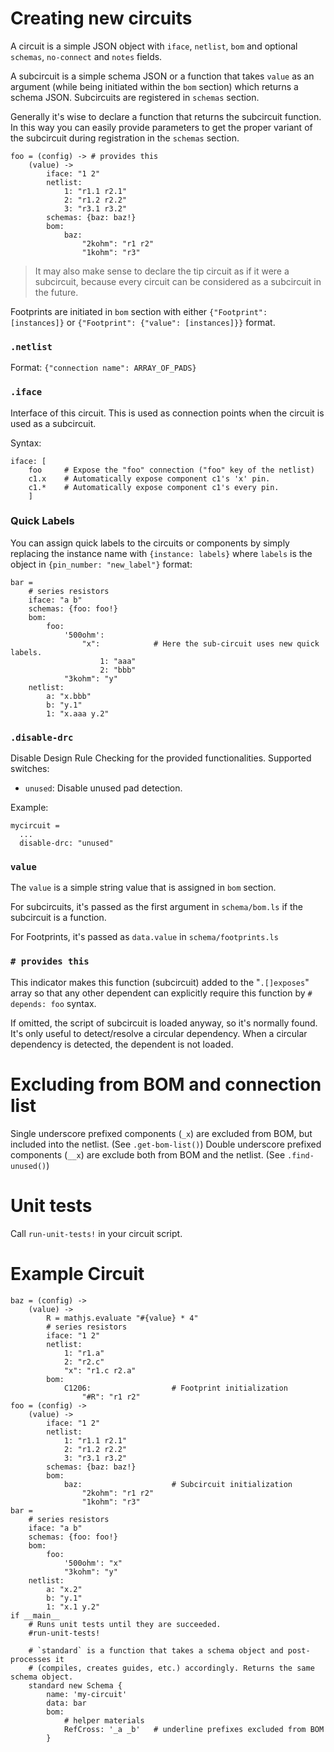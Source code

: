 # Creating new circuits 

A circuit is a simple JSON object with `iface`, `netlist`, `bom` and optional `schemas`, `no-connect` and `notes` fields. 

A subcircuit is a simple schema JSON or a function that takes `value` as an argument (while being initiated within the `bom` section) which returns a schema JSON. Subcircuits are registered in `schemas` section. 

Generally it's wise to declare a function that returns the subcircuit function. In this way you can easily provide parameters to get the proper variant of the subcircuit during registration in the `schemas` section.

```ls
foo = (config) -> # provides this 
	(value) -> 
		iface: "1 2" 
		netlist:
			1: "r1.1 r2.1"
			2: "r1.2 r2.2"
			3: "r3.1 r3.2"
		schemas: {baz: baz!}
		bom:
			baz:
				"2kohm": "r1 r2"
				"1kohm": "r3"
```

> It may also make sense to declare the tip circuit as if it were a subcircuit, because every circuit can be considered as a subcircuit in the future.

Footprints are initiated in `bom` section with either `{"Footprint": [instances]}` or `{"Footprint": {"value": [instances]}}` format.

### `.netlist`

Format: `{"connection name": ARRAY_OF_PADS}`

### `.iface`

Interface of this circuit. This is used as connection points when the circuit is used as a subcircuit.

Syntax: 

```ls
iface: [
    foo     # Expose the "foo" connection ("foo" key of the netlist)
    c1.x    # Automatically expose component c1's 'x' pin.
    c1.*    # Automatically expose component c1's every pin. 
    ]

```

### Quick Labels 

You can assign quick labels to the circuits or components by simply replacing the instance name with `{instance: labels}` where `labels` is the object in `{pin_number: "new_label"}` format: 

```
bar =
    # series resistors
    iface: "a b"
    schemas: {foo: foo!}
    bom:
        foo:
            '500ohm':
                "x":            # Here the sub-circuit uses new quick labels.
                    1: "aaa"
                    2: "bbb"
            "3kohm": "y"
    netlist:
        a: "x.bbb"
        b: "y.1"
        1: "x.aaa y.2"
```

### `.disable-drc`

Disable Design Rule Checking for the provided functionalities. Supported switches: 

* `unused`: Disable unused pad detection. 

Example: 

```ls
mycircuit = 
  ...
  disable-drc: "unused"
```

### `value` 

The `value` is a simple string value that is assigned in `bom` section.

For subcircuits, it's passed as the first argument in `schema/bom.ls` if the subcircuit is a function.

For Footprints, it's passed as `data.value` in `schema/footprints.ls`

### `# provides this`

This indicator makes this function (subcircuit) added to the "`.[]exposes`" array so that any other 
dependent can explicitly require this function by `# depends: foo` syntax. 

If omitted, the script of subcircuit is loaded anyway, so it's normally found. It's only useful to detect/resolve a circular dependency. When a circular dependency is detected, the dependent is not loaded.

# Excluding from BOM and connection list

Single underscore prefixed components (`_x`) are excluded from BOM, but included into the netlist. (See `.get-bom-list()`)
Double underscore prefixed components (`__x`) are exclude both from BOM and the netlist. (See `.find-unused()`)

# Unit tests

Call `run-unit-tests!` in your circuit script. 

# Example Circuit

```ls
baz = (config) -> 
    (value) -> 
        R = mathjs.evaluate "#{value} * 4"
        # series resistors
        iface: "1 2"
        netlist:
            1: "r1.a"
            2: "r2.c"
            "x": "r1.c r2.a"
        bom:
            C1206:                  # Footprint initialization 
                "#R": "r1 r2"
foo = (config) -> 
    (value) -> 
        iface: "1 2" 
        netlist:
            1: "r1.1 r2.1"
            2: "r1.2 r2.2"
            3: "r3.1 r3.2"
        schemas: {baz: baz!}
        bom:
            baz:                    # Subcircuit initialization
                "2kohm": "r1 r2"
                "1kohm": "r3"
bar =
    # series resistors
    iface: "a b"
    schemas: {foo: foo!}
    bom:
        foo:
            '500ohm': "x"
            "3kohm": "y"
    netlist:
        a: "x.2"
        b: "y.1"
        1: "x.1 y.2"
if __main__
    # Runs unit tests until they are succeeded. 
    #run-unit-tests! 

    # `standard` is a function that takes a schema object and post-processes it 
    # (compiles, creates guides, etc.) accordingly. Returns the same schema object.
    standard new Schema {
        name: 'my-circuit'
        data: bar
        bom:
            # helper materials
            RefCross: '_a _b'   # underline prefixes excluded from BOM
        }
```